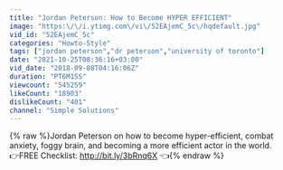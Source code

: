 ```yaml
---
title: "Jordan Peterson: How to Become HYPER EFFICIENT"
image: "https:\/\/i.ytimg.com\/vi\/52EAjemC_5c\/hqdefault.jpg"
vid_id: "52EAjemC_5c"
categories: "Howto-Style"
tags: ["jordan peterson","dr peterson","university of toronto"]
date: "2021-10-25T08:36:16+03:00"
vid_date: "2018-09-08T04:16:06Z"
duration: "PT6M15S"
viewcount: "545259"
likeCount: "18903"
dislikeCount: "401"
channel: "Simple Solutions"
---
```

{% raw %}Jordan Peterson on how to become hyper-efficient, combat anxiety, foggy brain, and becoming a more efficient actor in the world.<br />👉FREE Checklist: <a rel="nofollow" target="blank" href="http://bit.ly/3bRnq6X">http://bit.ly/3bRnq6X</a> 👈{% endraw %}
